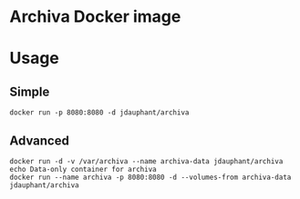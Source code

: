 Archiva Docker image
====================

# Usage
## Simple
	docker run -p 8080:8080 -d jdauphant/archiva
## Advanced
    docker run -d -v /var/archiva --name archiva-data jdauphant/archiva echo Data-only container for archiva
    docker run --name archiva -p 8080:8080 -d --volumes-from archiva-data jdauphant/archiva
